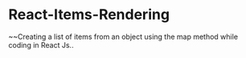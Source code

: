 # React-Items-Rendering

~~Creating a list of items from an object using the map method while coding in React Js..
